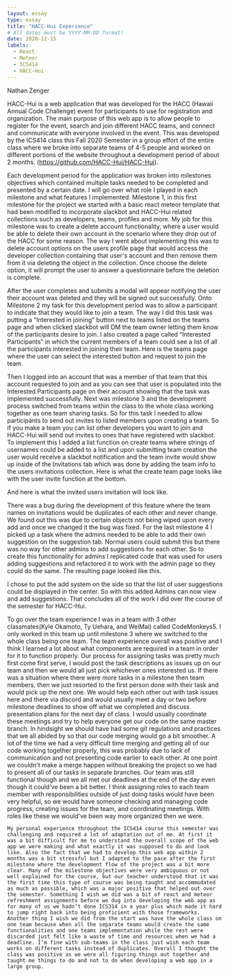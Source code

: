 ```yaml
---
layout: essay
type: essay
title: "HACC-Hui Experience"
# All dates must be YYYY-MM-DD format!
date: 2020-12-15
labels:
  - React
  - Meteor
  - ICS414
  - HACC-Hui
---
```

Nathan Zenger
 
HACC-Hui is a web application that was developed for the HACC (Hawaii Annual Code Challenge) event for participants to use for registration and organization. The main purpose of this web app is to allow people to register for the event, search and join different HACC teams, and connect and communicate with everyone involved in the event. This was developed by the ICS414 class this Fall 2020 Semester in a group effort of the entire class where we broke into separate teams of 4-5 people and worked on different portions of the website throughout a development period of about 2 months. (https://github.com/HACC-Hui/HACC-Hui). 

Each development period for the application was broken into milestones objectives which contained multiple tasks needed to be completed and presented by a certain date. I will go over what role I played in each milestone and what features I implemented. Milestone 1, in this first milestone for the project we started with a basic react meteor template that had been modified to incorporate slackbot and HACC-Hui related collections such as developers, teams, profiles and more. My job for this milestone was to create a delete account functionality, where a user would be able to delete their own account in the scenario where they drop out of the HACC for some reason. The way I went about implementing this was to delete account options on the users profile page that would access the developer collection containing that user's account and then remove them from it via deleting the object in the collection.
 Once choose the delete option, it will prompt the user to answer a questionnaire before the deletion is complete. 

After the user completes and submits a modal will appear notifying the user their account was deleted and they will be signed out successfully. 
Onto Milestone 2 my task for this development period was to allow a participant to indicate that they would like to join a team. The way I did this task was putting a “Interested in joining” button next to teams listed on the teams page and when clicked slackbot will DM the team owner letting them know of the participants desire to join. I also created a page called “Interested Participants” in which the current members of a team could see a list of all the participants interested in joining their team. Here is the teams page where the user can select the interested button and request to join the team.
 
Then I logged into an account that was a member of that team that this account requested to join and as you can see that user is populated into the Interested Participants page on their account showing that the task was implemented successfully.
Next was milestone 3 and the development process switched from teams within the class to the whole class working together as one team sharing tasks. So for this task I needed to allow participants to send out invites to listed members upon creating a team. So if you make a team you can list other developers you want to join and HACC-Hui will send out invites to ones that have registered with slackbot. To implement this I added a list function on create teams where strings of usernames could be added to a list and upon submitting team creation the user would receive a slackbot notification and the team invite would show up inside of the Invitations tab which was done by adding the team info to the users invitations collection. Here is what the create team page looks like with the user invite function at the bottom.
 
And here is what the invited users invitation will look like.

There was a bug during the development of this feature where the team names on invitations would be duplicates of each other and never change. We found out this was due to certain objects not being wiped upon every add and once we changed it the bug was fixed. For the last milestone 4 I picked up a task where the admins needed to be able to add their own suggestion on the suggestion tab. Normal users could submit this but there was no way for other admins to add suggestions for each other. So to create this functionality for admins I replicated code that was used for users adding suggestions and refactored it to work with the admin page so they could do the same. The resulting page looked like this. 

I chose to put the add system on the side so that the list of user suggestions could be displayed in the center. So with this added Admins can now view and add suggestions. That concludes all of the work I did over the course of the semester for HACC-Hui.

To go over the team experience I was in a team with 3 other classmates(Kyle Okamoto, Ty Uehara, and WeiMai)  called CodeMonkeys5. I only worked in this team up until milestone 3 where we switched to the whole class being one team. The team experience overall was positive and I think I learned a lot about what components are required in a team in order for it to function properly. Our process for assigning tasks was pretty much first come first serve, I would post the task descriptions as issues up on our team and then we would all just pick whichever ones interested us. If there was a situation where there were more tasks in a milestone then team members, then we just resorted to the first person done with their task and would pick up the next one. 
We would help each other out with task issues here and there via discord and would usually meet a day or two before milestone deadlines to show off what we completed and discuss presentation plans for the next day of class. I would usually coordinate these meetings and try to help everyone get our code on the same master branch. In hindsight we should have had some git regulations and practices that we all abided by so that our code merging would go a bit smoother. A lot of the time we had a very difficult time merging and getting all of our code working together properly, this was probably due to lack of communication and not presenting code earlier to each other. 
At one point we couldn't make a merge happen without breaking the project so we had to present all of our tasks in separate branches. Our team was still functional though and we all met our deadlines at the end of the day even though it could’ve been a bit better. I think assigning roles to each team member with responsibilities outside of just doing tasks would have been very helpful, so we would have someone checking and managing code progress, creating issues for the team, and coordinating meetings. With roles like these we would've been way more organized then we were. 

	My personal experience throughout the ICS414 course this semester was challenging and required a lot of adaptation out of me. At first it was a bit difficult for me to understand the overall scope of the web app we were making and what exactly it was supposed to do and look like. Also the fact that we had to develop this web app within 2 months was a bit stressful but I adapted to the pace after the first milestone where the development flow of the project was a bit more clear. Many of the milestone objectives were very ambiguous or not well explained for the course, but our teacher understood that it was the first time this type of course was being taught and accommodated as much as possible, which was a major positive that helped out over the semester. Something I wish we did was a bit of react and meteor refreshment assignments before we dug into developing the web app as for many of us we hadn’t done ICS314 in a year plus which made it hard to jump right back into being proficient with those frameworks. Another thing I wish we did from the start was have the whole class on one team because when all the separate teams would create the same functionalities and one teams implementation while the rest were discarded just felt like a waste of time and resources when we had a deadline. I’m fine with sub-teams in the class just wish each team works on different tasks instead of duplicates. Overall I thought the class was positive as we were all figuring things out together and taught me things to do and not to do when developing a web app in a large group. 
